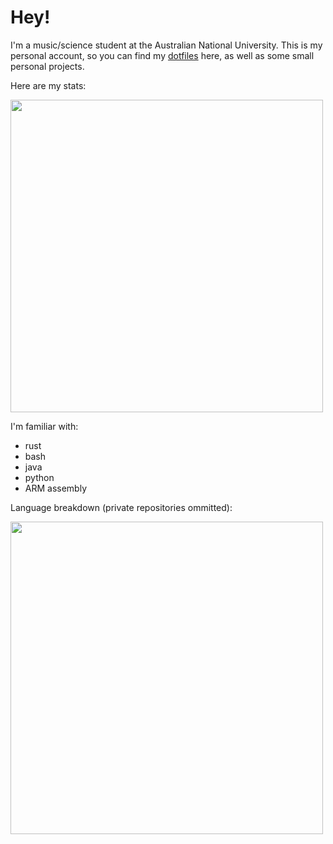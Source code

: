 # Hey!

I'm a music/science student at the Australian National University. This is my personal account, so you can find my [dotfiles](https://github.com/nebulaeandstars/dotfiles) here, as well as some small personal projects.

Here are my stats:

<img width=500 src="https://github-readme-stats.vercel.app/api?username=nebulaeandstars&show_icons=true&hide_border=true&&count_private=true&include_all_commits=true&theme=nightowl" />

I'm familiar with:
- rust
- bash
- java
- python
- ARM assembly

Language breakdown (private repositories ommitted):

<img width=500 src="https://github-readme-stats.vercel.app/api/top-langs/?username=nebulaeandstars&show_icons=true&hide_border=true&&count_private=true&include_all_commits=true&theme=nightowl&layout=compact&exclude_repo=dwm,st,xmenu,dmenu,vim-chapel&langs_count=6&card_width=450" />
